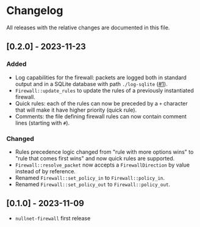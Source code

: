 # Changelog

All releases with the relative changes are documented in this file.

## [0.2.0] - 2023-11-23
### Added
- Log capabilities for the firewall: packets are logged both in standard output 
  and in a SQLite database with path `./log-sqlite` ([#1](https://github.com/GyulyVGC/nullnet-firewall/pull/1)).
- `Firewall::update_rules` to update the rules of a previously instantiated firewall.
- Quick rules: each of the rules can now  be preceded by a `+` character 
  that will make it have higher priority (quick rule).
- Comments: the file defining firewall rules can now contain comment lines
  (starting with `#`).
### Changed
- Rules precedence logic changed from "rule with more options wins" to "rule that comes first wins"
  and now quick rules are supported.
- `Firewall::resolve_packet` now accepts a `FirewallDirection` by value instead of by reference.
- Renamed `Firewall::set_policy_in` to `Firewall::policy_in`.
- Renamed `Firewall::set_policy_out` to `Firewall::policy_out`.

## [0.1.0] - 2023-11-09
- `nullnet-firewall` first release

